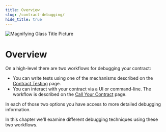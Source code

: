 ```yaml
---
title: Overview
slug: /contract-debugging/
hide_title: true
---
```


![Magnifying Glass Title Picture](/img/title/magnifying-glass.svg)

# Overview

On a high-level there are two workflows for debugging your contract:

* You can write tests using one of the mechanisms described on the
  [Contract Testing](../testing/overview.md) page.
* You can interact with your contract via a UI or command-line. The  
  workflow is described on the [Call Your Contract](../getting-started/calling.md) page.

In each of those two options you have access to more detailed debugging
information. 

In this chapter we'll examine different debugging techniques using these
two workflows.
